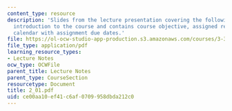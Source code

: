 ```yaml
---
content_type: resource
description: 'Slides from the lecture presentation covering the following topics:
  introduction to the course and contains course objective, assigned readings, and
  calendar with assignment due dates.'
file: https://ol-ocw-studio-app-production.s3.amazonaws.com/courses/3-320-atomistic-computer-modeling-of-materials-sma-5107-spring-2005/ce00aa10ef41c6af0709958dbda212c0_2_01.pdf
file_type: application/pdf
learning_resource_types:
- Lecture Notes
ocw_type: OCWFile
parent_title: Lecture Notes
parent_type: CourseSection
resourcetype: Document
title: 2_01.pdf
uid: ce00aa10-ef41-c6af-0709-958dbda212c0
---
```

